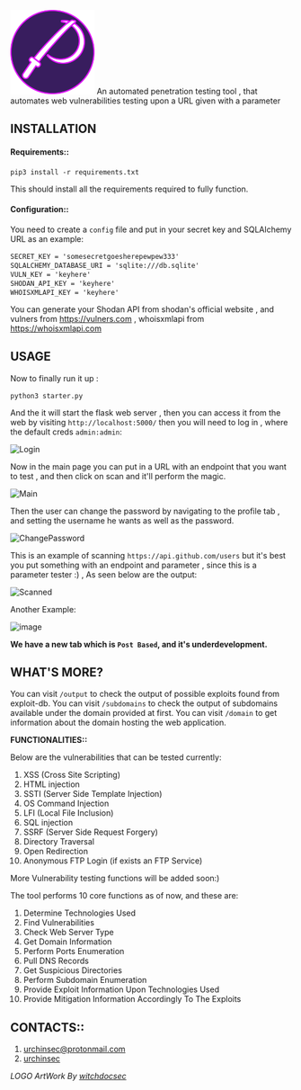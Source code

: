[<img src="param-ninja-logo.png" width="150"/>](param-ninja-logo.png)
An automated penetration testing tool , that automates web vulnerabilities testing upon a URL given with a parameter

## INSTALLATION
#### Requirements::
```
pip3 install -r requirements.txt
```
This should install all the requirements required to fully function.

#### Configuration::
You need to create a `config` file and put in your secret key and SQLAlchemy URL as an example:

```
SECRET_KEY = 'somesecretgoesherepewpew333'
SQLALCHEMY_DATABASE_URI = 'sqlite:///db.sqlite'
VULN_KEY = 'keyhere'
SHODAN_API_KEY = 'keyhere'
WHOISXMLAPI_KEY = 'keyhere'
```

You can generate your Shodan API from shodan's official website , and vulners from https://vulners.com , whoisxmlapi from https://whoisxmlapi.com

## USAGE
Now to finally run it up :

```
python3 starter.py
```

And the it will start the flask web server , then you can access it from the web by visiting `http://localhost:5000/`
then you will need to log in , where the default creds `admin:admin`:

![Login](https://user-images.githubusercontent.com/49201347/157664209-bb7bca34-5a4b-47f9-b728-7745f768e12f.png)


Now in the main page you can put in a URL with an endpoint that you want to test , and then click on scan and it'll perform the magic.

![Main](https://user-images.githubusercontent.com/49201347/157664486-271294ec-d4a5-4407-a878-14485288ed44.png)

Then the user can change the password by navigating to the profile tab , and setting the username he wants as well as the password.

![ChangePassword](https://user-images.githubusercontent.com/49201347/157664833-cb27f52e-db8a-44f0-9c14-d861b0a234fc.png)

This is an example of scanning `https://api.github.com/users` but it's  best you put something with an endpoint and parameter , since this is a parameter tester :) , As seen below are the output:

![Scanned](https://user-images.githubusercontent.com/49201347/157249666-b6e0add1-ef2f-4f2e-ba9f-c9b55e862ee7.png)

Another Example:

![image](https://user-images.githubusercontent.com/49201347/189547596-5b8a22d0-6d89-4374-aab9-b6048eaff54e.png)


**We have a new tab which is `Post Based`, and it's underdevelopment.**

## WHAT'S MORE?
You can visit `/output` to check the output of possible exploits found from exploit-db.
You can visit `/subdomains` to check the output of subdomains available under the domain provided at first.
You can visit `/domain` to get information about the domain hosting the web application.

**FUNCTIONALITIES::**

Below are the vulnerabilities that can be tested currently:

1. XSS (Cross Site Scripting)
2. HTML injection
3. SSTI (Server Side Template Injection)
4. OS Command Injection
5. LFI (Local File Inclusion)
6. SQL injection
7. SSRF (Server Side Request Forgery)
8. Directory Traversal
9. Open Redirection
10. Anonymous FTP Login (if exists an FTP Service)

More Vulnerability testing functions will be added soon:)

The tool performs 10 core functions as of now, and these are:

1. Determine Technologies Used
2. Find Vulnerabilities
3. Check Web Server Type
4. Get Domain Information
5. Perform Ports Enumeration
6. Pull DNS Records
7. Get Suspicious Directories
8. Perform Subdomain Enumeration
9. Provide Exploit Information Upon Technologies Used
10. Provide Mitigation Information Accordingly To The Exploits

## CONTACTS::
1. urchinsec@protonmail.com
2. [urchinsec](https://twitter.com/urchinsec_)

*LOGO ArtWork By [witchdocsec](https://github.com/witchdocsec/)*
